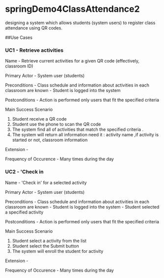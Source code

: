 # springDemo4ClassAttendance2

designing a system which allows students (system users) to register class attendance using QR codes.

##Use Cases

### UC1 - Retrieve activities

Name - Retrieve current activities for a given QR code (effectively, classroom ID)

Primary Actor - System user (students)

Preconditions - Class schedule and information about activities in each classroom are known 
              - Student is logged into the system

Postconditions - Action is performed only users that fit the specified criteria

Main Success Scenario
1. Student receive a QR code
2. Student use the phone to scan the QR code
3. The system find all of activities  that match the specified criteria .
4. The system will return all information need it : activity name ,if activity is started or not, classroom information

Extension -

Frequency of Occurence - Many times during the day


### UC2 - 'Check in

Name - 'Check in' for a selected activity

Primary Actor - System user (students)

Preconditions - Class schedule and information about activities in each classroom are known 
              - Student is logged into the system
              - Student selected a specified activity

Postconditions - Action is performed only users that fit the specified criteria

Main Success Scenario
1. Student select a activity from the list 
2. Student select the Submit button
3. The system will enroll the student for activity


Extension -

Frequency of Occurence - Many times during the day



